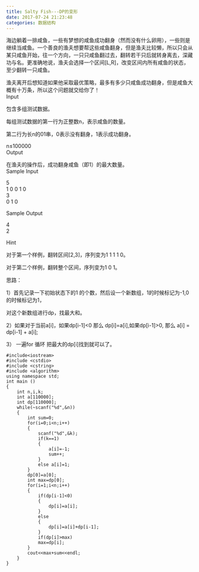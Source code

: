 ```yaml
---
title: Salty Fish---DP的变形
date: 2017-07-24 21:23:48
categories: 数据结构
---
```

  
  
海边躺着一排咸鱼，一些有梦想的咸鱼成功翻身（然而没有什么卵用），一些则是继续当咸鱼。一个善良的渔夫想要帮这些咸鱼翻身，但是渔夫比较懒，所以只会从某只咸鱼开始，往一个方向，一只只咸鱼翻过去，翻转若干只后就转身离去，深藏功与名。更准确地说，渔夫会选择一个区间[L,R]，改变区间内所有咸鱼的状态，至少翻转一只咸鱼。  
  
渔夫离开后想知道如果他采取最优策略，最多有多少只咸鱼成功翻身，但是<!-- more -->咸鱼大概有十万条，所以这个问题就交给你了！  
Input  
  
包含多组测试数据。  
  
每组测试数据的第一行为正整数n，表示咸鱼的数量。  
  
第二行为长n的01串，0表示没有翻身，1表示成功翻身。  
  
n≤100000  
Output  
  
在渔夫的操作后，成功翻身咸鱼（即1）的最大数量。  
Sample Input  
  
5  
1 0 0 1 0  
3  
0 1 0  
  
Sample Output  
  
4  
2  
  
Hint  
  
对于第一个样例，翻转区间[2,3]，序列变为1 1 1 1 0。  
  

对于第二个样例，翻转整个区间，序列变为1 0 1。

  

思路：

1）首先记录一下初始状态下的1 的个数，然后设一个新数组，1的时候标记为-1,0的时候标记为1，

对这个新数组进行dp，找最大和。

2）如果对于当前a[i]，如果dp[i-1]<0 那么 dp[i]=a[i],如果dp[i-1]>0, 那么 a[i] = dp[i-1] + a[i];

3） 一遍for 循环 把最大的dp[i]找到就可以了。

    
    
    #include<iostream>
    #include <cstdio>
    #include <cstring>
    #include <algorithm>
    using namespace std;
    int main ()
    {
        int n,i,k;
        int a[110000];
        int dp[110000];
        while(~scanf("%d",&n))
        {
            int sum=0;
            for(i=0;i<n;i++)
            {
                scanf("%d",&k);
                if(k==1)
                {
                    a[i]=-1;
                    sum++;
                }
                else a[i]=1;
            }
            dp[0]=a[0];
            int max=dp[0];
            for(i=1;i<n;i++)
            {
                if(dp[i-1]<0)
                {
                    dp[i]=a[i];
                }
                else
                {
                    dp[i]=a[i]+dp[i-1];
                }
                if(dp[i]>max)
                max=dp[i];
            }
            cout<<max+sum<<endl;
        }
    }
    

  
  

  

